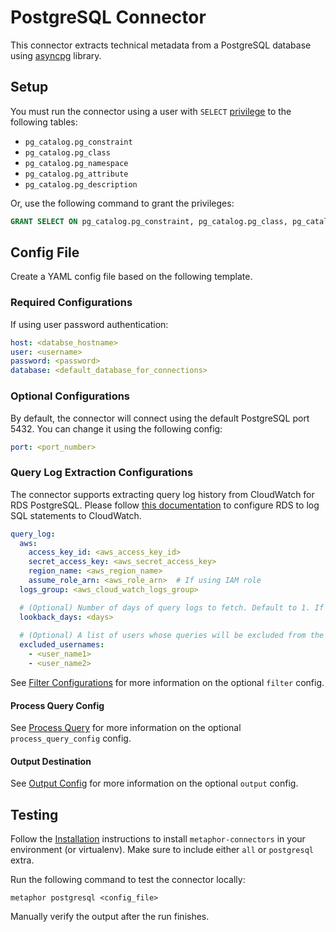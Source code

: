 # PostgreSQL Connector

This connector extracts technical metadata from a PostgreSQL database using [asyncpg](https://github.com/MagicStack/asyncpg) library.

## Setup

You must run the connector using a user with `SELECT` [privilege](https://www.postgresql.org/docs/current/ddl-priv.html) to the following tables:

- `pg_catalog.pg_constraint`
- `pg_catalog.pg_class`
- `pg_catalog.pg_namespace`
- `pg_catalog.pg_attribute`
- `pg_catalog.pg_description`

Or, use the following command to grant the privileges:

```sql
GRANT SELECT ON pg_catalog.pg_constraint, pg_catalog.pg_class, pg_catalog.pg_namespace, pg_catalog.pg_attribute, pg_catalog.pg_description TO [User]
```

## Config File

Create a YAML config file based on the following template.

### Required Configurations

If using user password authentication:

```yaml
host: <databse_hostname>
user: <username>
password: <password>
database: <default_database_for_connections>
```

### Optional Configurations

By default, the connector will connect using the default PostgreSQL port 5432. You can change it using the following config:

```yaml
port: <port_number>
```

### Query Log Extraction Configurations

The connector supports extracting query log history from CloudWatch for RDS PostgreSQL. Please follow [this documentation](https://docs.aws.amazon.com/AmazonRDS/latest/AuroraUserGuide/USER_LogAccess.Concepts.PostgreSQL.Query_Logging.html) to configure RDS to log SQL statements to CloudWatch.

```yaml
query_log:
  aws:
    access_key_id: <aws_access_key_id>
    secret_access_key: <aws_secret_access_key>
    region_name: <aws_region_name>
    assume_role_arn: <aws_role_arn>  # If using IAM role
  logs_group: <aws_cloud_watch_logs_group>

  # (Optional) Number of days of query logs to fetch. Default to 1. If 0, the no query logs will be fetched.
  lookback_days: <days>
    
  # (Optional) A list of users whose queries will be excluded from the log fetching.
  excluded_usernames:
    - <user_name1>
    - <user_name2>
```

See [Filter Configurations](../common/docs/filter.md) for more information on the optional `filter` config.

#### Process Query Config

See [Process Query](../common/docs/process_query.md) for more information on the optional `process_query_config` config.

#### Output Destination

See [Output Config](../common/docs/output.md) for more information on the optional `output` config.

## Testing

Follow the [Installation](../../README.md) instructions to install `metaphor-connectors` in your environment (or virtualenv). Make sure to include either `all` or `postgresql` extra.

Run the following command to test the connector locally:

```shell
metaphor postgresql <config_file>
```

Manually verify the output after the run finishes.
